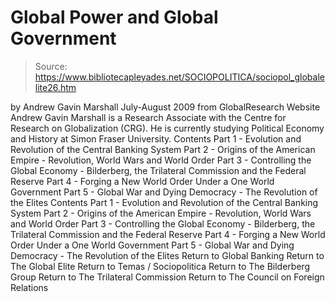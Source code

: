 # Global Power and Global Government

> Source: https://www.bibliotecapleyades.net/SOCIOPOLITICA/sociopol_globalelite26.htm

by Andrew Gavin Marshall
July-August 2009
from GlobalResearch Website
Andrew Gavin Marshall is a Research Associate with the Centre for Research on Globalization (CRG). He is currently studying Political Economy and History at Simon Fraser University.
Contents Part 1 - Evolution and Revolution of the Central Banking System Part 2 - Origins of the American Empire - Revolution, World Wars and World Order Part 3 - Controlling the Global Economy - Bilderberg, the Trilateral Commission and the Federal Reserve Part 4 - Forging a New World Order Under a One World Government Part 5 - Global War and Dying Democracy - The Revolution of the Elites
Contents
Part 1 - Evolution and Revolution of the Central Banking System
Part 2 - Origins of the American Empire - Revolution, World Wars and World Order
Part 3 - Controlling the Global Economy - Bilderberg, the Trilateral Commission and the Federal Reserve
Part 4 - Forging a New World Order Under a One World Government
Part 5 - Global War and Dying Democracy - The Revolution of the Elites
Return to Global Banking
Return to The Global Elite
Return to Temas / Sociopolitica
Return to The Bilderberg Group
Return to The Trilateral Commission
Return to The Council on Foreign Relations
